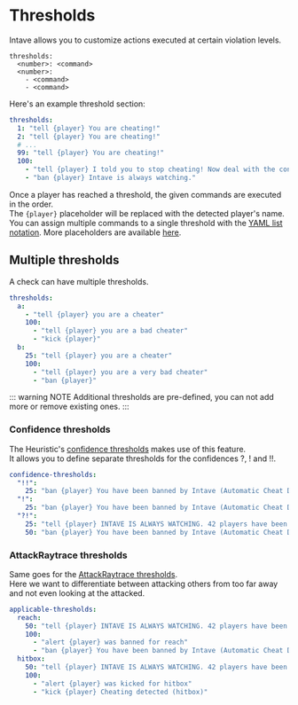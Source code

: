 # Thresholds

Intave allows you to customize actions executed at certain violation levels.<br>

```
thresholds:
  <number>: <command>
  <number>:
    - <command>
    - <command>
```

Here's an example threshold section:
```yaml
thresholds:
  1: "tell {player} You are cheating!"
  2: "tell {player} You are cheating!"
  # ...
  99: "tell {player} You are cheating!"
  100:
    - "tell {player} I told you to stop cheating! Now deal with the consequences."
    - "ban {player} Intave is always watching."
```
Once a player has reached a threshold, the given commands are executed in the order.<br>
The `{player}` placeholder will be replaced with the detected player's name.<br>
You can assign multiple commands to a single threshold with the [YAML list notation](https://docs.ansible.com/ansible/latest/reference_appendices/YAMLSyntax.html).
More placeholders are available [here](configuration-04-placeholders.md).
## Multiple thresholds
A check can have multiple thresholds.

```yaml
thresholds:
  a:
    - "tell {player} you are a cheater"
    100:
      - "tell {player} you are a bad cheater"
      - "kick {player}"
  b:
    25: "tell {player} you are a cheater"
    100:
      - "tell {player} you are a very bad cheater"
      - "ban {player}"
```

::: warning NOTE
Additional thresholds are pre-defined, you can not add more or remove existing ones.
:::

### Confidence thresholds

The Heuristic's [confidence thresholds](configuration-02-settings.md#heuristics) makes use of this feature.<br>
It allows you to define separate thresholds for the confidences ?, ! and !!.

```yaml
confidence-thresholds:
  "!!":
    25: "ban {player} You have been banned by Intave (Automatic Cheat Detection)."
  "!":
    25: "ban {player} You have been banned by Intave (Automatic Cheat Detection)."
  "?!":
    25: "tell {player} INTAVE IS ALWAYS WATCHING. 42 players have been banned in the last 5 minutes."
    50: "ban {player} You have been banned by Intave (Automatic Cheat Detection)."
```

### AttackRaytrace thresholds
Same goes for the [AttackRaytrace thresholds](configuration-02-settings.md#attackraytrace).<br>
Here we want to differentiate between attacking others from too far away and not even looking at the attacked.

```yaml
applicable-thresholds:
  reach:
    50: "tell {player} INTAVE IS ALWAYS WATCHING. 42 players have been banned in the last 5 minutes."
    100:
      - "alert {player} was banned for reach"
      - "ban {player} You have been banned by Intave (Automatic Cheat Detection)."
  hitbox:
    50: "tell {player} INTAVE IS ALWAYS WATCHING. 42 players have been banned in the last 5 minutes."
    100: 
      - "alert {player} was kicked for hitbox"
      - "kick {player} Cheating detected (hitbox)"
```
